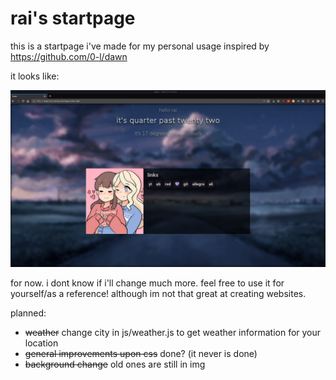 # rai's startpage

this is a startpage i've made for my personal usage inspired by https://github.com/0-l/dawn

it looks like:

![](img/ss.png)

for now. i dont know if i'll change much more. feel free to use it for yourself/as a reference! although im not that great at creating websites.

planned: 
- ~~weather~~ change city in js/weather.js to get weather information for your location
- ~~general improvements upon css~~ done? (it never is done)
- ~~background change~~ old ones are still in img